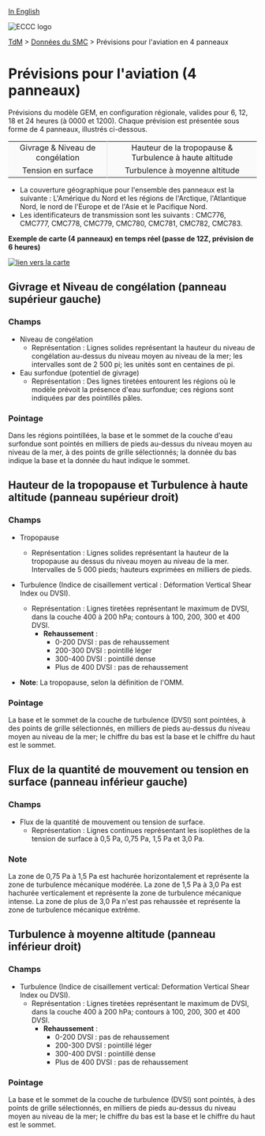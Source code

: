 [In English](aviation-package_en.md)

![ECCC logo](../../img_eccc-logo.png)

[TdM](../../readme_fr.md) > [Données du SMC](../readme_fr.md) > Prévisions pour l'aviation en 4 panneaux


# Prévisions pour l'aviation (4 panneaux)

Prévisions du modèle GEM, en configuration régionale, valides pour 6, 12, 18 et 24 heures (à 0000 et 1200). Chaque prévision est présentée sous forme de 4 panneaux, illustrés ci-dessous.

<table style="table-layout: fixed;text-align:center;vertical-align:top;border-width:1px" class="table table-striped table-hover">
   <tbody>
      <tr style="
         background-color: #fafafa;
         border: black;
         border-top: 1px solid black;
         border-left: 0px;
         border-right: 0px;
         ">
         <td st="" style="
            border-right: 1px solid #dee2e6;
            ">Givrage & Niveau de congélation</td>
         <td>Hauteur de la tropopause & Turbulence à haute altitude</td>
      </tr>
      <tr style="
        background-color: #fafafa;
        ">
         <td style="
            border-right: 1px solid #dee2e6;
            border-bottom: 0px;
            ">Tension en surface</td>
         <td>Turbulence à moyenne altitude</td>
      </tr>
   </tbody>
</table>

* La couverture géographique pour l'ensemble des panneaux est la suivante : L'Amérique du Nord et les régions de l'Arctique, l'Atlantique Nord, le nord de l'Europe et de l'Asie et le Pacifique Nord.
* Les identificateurs de transmission sont les suivants : CMC776, CMC777, CMC778, CMC779, CMC780, CMC781, CMC782, CMC783.

__Exemple de carte (4 panneaux) en temps réel (passe de 12Z, prévision de 6 heures)__

<a href="https://meteo.gc.ca/data/model_forecast/780_100.gif" target="_blank"><img alt="lien vers la carte" src="https://meteo.gc.ca/data/model_forecast/780_100.gif" /></a>

## Givrage et Niveau de congélation (panneau supérieur gauche)

### Champs

* Niveau de congélation
    * Représentation : Lignes solides représentant la hauteur du niveau de congélation au-dessus du niveau moyen au niveau de la mer; les intervalles sont de 2 500 pi; les unités sont en centaines de pi.
* Eau surfondue (potentiel de givrage)
    * Représentation : Des lignes tiretées entourent les régions où le modèle prévoit la présence d'eau surfondue; ces régions sont indiquées par des pointillés pâles.

### Pointage

Dans les régions pointillées, la base et le sommet de la couche d'eau surfondue sont pointés en milliers de pieds au-dessus du niveau moyen au niveau de la mer, à des points de grille sélectionnés; la donnée du bas indique la base et la donnée du haut indique le sommet.
 

## Hauteur de la tropopause et Turbulence à haute altitude (panneau supérieur droit)

### Champs

* Tropopause
    * Représentation : Lignes solides représentant la hauteur de la tropopause au dessus du niveau moyen au niveau de la mer. Intervalles de 5 000 pieds; hauteurs exprimées en milliers de pieds. 
* Turbulence (Indice de cisaillement vertical : Déformation Vertical Shear Index ou DVSI).
    * Représentation : Lignes tiretées représentant le maximum de DVSI, dans la couche 400 à 200 hPa; contours à 100, 200, 300 et 400 DVSI.
        * __Rehaussement__ :
            * 0-200 DVSI : pas de rehaussement
            * 200-300 DVSI : pointillé léger
            * 300-400 DVSI : pointillé dense
            * Plus de 400 DVSI : pas de rehaussement

* __Note__: La tropopause, selon la définition de l'OMM.

### Pointage 

La base et le sommet de la couche de turbulence (DVSI) sont pointées, à des points de grille sélectionnés, en milliers de pieds au-dessus du niveau moyen au niveau de la mer; le chiffre du bas est la base et le chiffre du haut est le sommet.


## Flux de la quantité de mouvement ou tension en surface (panneau inférieur gauche)

### Champs

* Flux de la quantité de mouvement ou tension de surface.
    * Représentation : Lignes continues représentant les isoplèthes de la tension de surface à  0,5 Pa, 0,75 Pa, 1,5 Pa et  3,0 Pa.

### Note

La zone de 0,75 Pa à 1,5 Pa est hachurée horizontalement et représente la zone de turbulence mécanique modérée.  La zone de 1,5 Pa à 3,0 Pa est hachurée verticalement et représente la zone de turbulence mécanique intense.  La zone de plus de 3,0 Pa n'est pas rehaussée et représente la zone de turbulence mécanique extrême.

## Turbulence à moyenne altitude (panneau inférieur droit)

### Champs 

* Turbulence (Indice de cisaillement vertical: Deformation Vertical Shear Index ou DVSI). 
    * Représentation : Lignes tiretées représentant le maximum de DVSI, dans la couche 400 à 200 hPa; contours à 100, 200, 300 et 400 DVSI.
        * __Rehaussement__ :
            * 0-200 DVSI : pas de rehaussement
            * 200-300 DVSI : pointillé léger
            * 300-400 DVSI : pointillé dense
            * Plus de 400 DVSI : pas de rehaussement

### Pointage

La base et le sommet de la couche de turbulence (DVSI) sont pointés, à des points de grille sélectionnés, en milliers de pieds au-dessus du niveau moyen au niveau de la mer; le chiffre du bas est la base et le chiffre du haut est le sommet.

